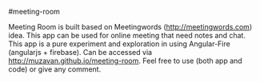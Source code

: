 #meeting-room

Meeting Room is built based on Meetingwords (http://meetingwords.com) idea. This app can be used for online meeting that need notes and chat. This app is a pure experiment and exploration in using Angular-Fire (angularjs + firebase). Can be accessed via http://muzavan.github.io/meeting-room. Feel free to use (both app and code) or give any comment.